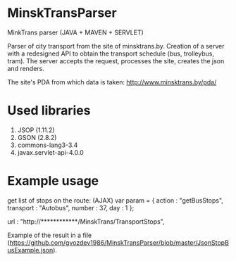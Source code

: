 # MinskTransParser
MinkTrans parser (JAVA + MAVEN + SERVLET)

Parser of city transport from the site of minsktrans.by. Creation of a server with a redesigned API to obtain the transport schedule (bus, trolleybus, tram). The server accepts the request, processes the site, creates the json and renders.

The site's PDA from which data is taken: http://www.minsktrans.by/pda/

# Used libraries
1. JSOP (1.11.2)
2. GSON (2.8.2)
3. commons-lang3-3.4
4. javax.servlet-api-4.0.0

# Example usage 

get list of stops on the route:
(AJAX)
var param = {
	action : "getBusStops",
	transport : "Autobus",
	number : 37,
	day : 1
};

url : "http://************/MinskTrans/TransportStops",

Example of the result in a file (https://github.com/gvozdev1986/MinskTransParser/blob/master/JsonStopBusExample.json).


